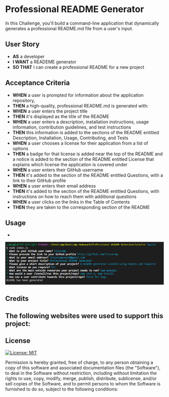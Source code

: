 # Professional README Generator

In this Challenge, you'll build a command-line application that dynamically generates a professional README.md file from a user's input.

## User Story

- **AS** a developer
- **I WANT** a READEME generator
- **SO THAT** I can create a professional README for a new project


## Acceptance Criteria

- **WHEN** a user is prompted for information about the application repository, 
- **THEN** a high-quality, professional README.md is generated with:
- **WHEN** a user enters the project title
- **THEN** it's displayed as the title of the README
- **WHEN** a user enters a description, installation instructions, usage information, contribution guidelines, and test instructions 
- **THEN**  this information is added to the sections of the README entitled Description, Installation, Usage, Contributing, and Tests
- **WHEN** a user chooses a license for their application from a list of options
- **THEN** a badge for that license is added near the top of the README and a notice is added to the section of the README entitled License that explains which license the application is covered under
- **WHEN**  a user enters their GitHub username
- **THEN** it's added to the section of the README entitled Questions, with a link to their GitHub profile
- **WHEN**  a user enters their email address
- **THEN** it's added to the section of the README entitled Questions, with instructions on how to reach them with additional questions
- **WHEN**  a user clicks on the links in the Table of Contents
- **THEN** they are taken to the corresponding section of the README



## Usage
- 

![Weather dashboard showing search input; current weather/5 day forecast](./assets/Screenshot.PNG)

## Credits
The following websites were used to support this project:
- 


## License
[![License: MIT](https://img.shields.io/badge/License-MIT-yellow.svg)](https://opensource.org/licenses/MIT)

Permission is hereby granted, free of charge, to any person obtaining a copy of this software and associated documentation files (the "Software"), to deal in the Software without restriction, including without limitation the rights to use, copy, modify, merge, publish, distribute, sublicense, and/or sell copies of the Software, and to permit persons to whom the Software is furnished to do so, subject to the following conditions:


